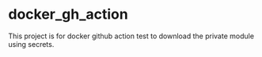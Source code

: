 # docker_gh_action
This project is for docker github action test to download the private module using secrets.
